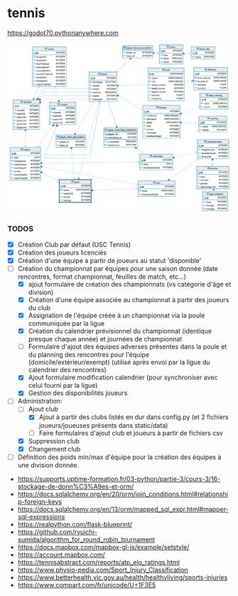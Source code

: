 # tennis

https://godot70.pythonanywhere.com

![Modèle Physique de Données](mpd.png)

### TODOS
- [x] Création Club par défaut (USC Tennis)
- [x] Création des joueurs licenciés
- [x] Création d'une équipe à partir de joueurs au statut 'disponible'
- [ ] Création du championnat par équipes pour une saison donnée (date rencontres, format championnat, feuilles de match, etc...)
  - [x] ajout formulaire de création des championnats (vs catégorie d'âge et division)
  - [x] Création d'une équipe associée au championnat à partir des joueurs du club
  - [x] Assignation de l'équipe créée à un championnat via la poule communiquée par la ligue
  - [x] Création du calendrier prévisionnel du championnat (identique presque chaque année) et journées de championnat
  - [ ] Formulaire d'ajout des équipes adverses présentes dans la poule et du planning des rencontres pour l'équipe (domicile/extérieur/exempt) (utilisé après envoi par la ligue du calendrier des rencontres)
  - [x] Ajout formulaire modification calendrier (pour synchroniser avec celui fourni par la ligue)
  - [x] Gestion des disponibilités joueurs
- [ ] Administration:
  - [ ] Ajout club
    - [x] Ajout à partir des clubs listés en dur dans config.py (et 2 fichiers joueurs/joueuses présents dans static/data)
    - [ ] Faire formulaires d'ajout club et joueurs à partir de fichiers csv
  - [x] Suppression club
  - [x] Changement club
- [ ] Définition des poids min/max d'équipe pour la création des équipes à une division donnée.

* https://supports.uptime-formation.fr/03-python/partie-3/cours-3/16-stockage-de-donn%C3%A9es-et-orm/
* https://docs.sqlalchemy.org/en/20/orm/join_conditions.html#relationship-foreign-keys
* https://docs.sqlalchemy.org/en/13/orm/mapped_sql_expr.html#mapper-sql-expressions
* https://realpython.com/flask-blueprint/
* https://github.com/ryuichi-sumida/algorithm_for_round_robin_tournament
* https://docs.mapbox.com/mapbox-gl-js/example/setstyle/
* https://account.mapbox.com/
* https://tennisabstract.com/reports/atp_elo_ratings.html
* https://www.physio-pedia.com/Sport_Injury_Classification
* https://www.betterhealth.vic.gov.au/health/healthyliving/sports-injuries
* https://www.compart.com/fr/unicode/U+1F3E5
